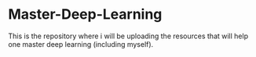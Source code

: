 # Master-Deep-Learning
This is the repository where i will be uploading the resources that will help one master deep learning (including myself).
